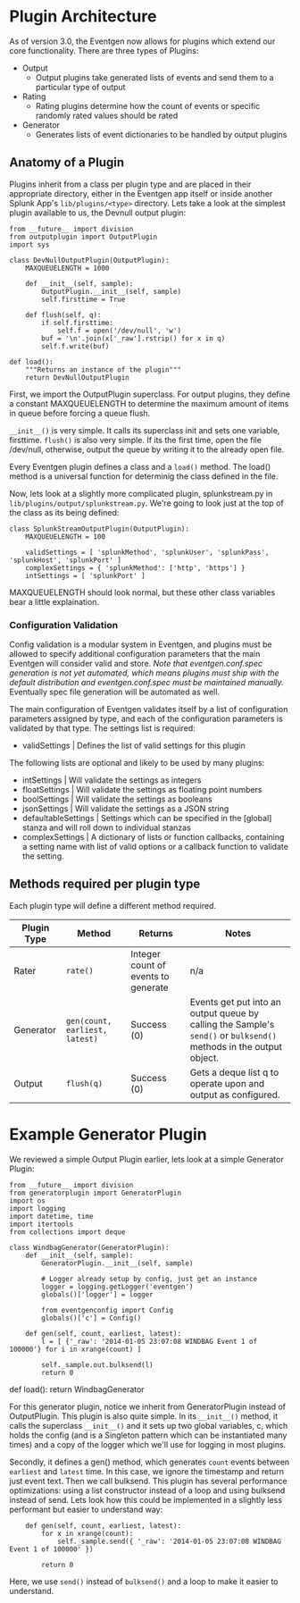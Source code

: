 # Plugin Architecture

As of version 3.0, the Eventgen now allows for plugins which extend our core functionality.  There are three types of Plugins:

* Output
	* Output plugins take generated lists of events and send them to a particular type of output
* Rating
	* Rating plugins determine how the count of events or specific randomly rated values should be rated
* Generator
	* Generates lists of event dictionaries to be handled by output plugins


## Anatomy of a Plugin

Plugins inherit from a class per plugin type and are placed in their appropriate directory, either in the Eventgen app itself or inside another Splunk App's ``lib/plugins/<type>`` directory.  Lets take a look at the simplest plugin available to us, the Devnull output plugin:

```
from __future__ import division
from outputplugin import OutputPlugin
import sys

class DevNullOutputPlugin(OutputPlugin):
    MAXQUEUELENGTH = 1000

    def __init__(self, sample):
        OutputPlugin.__init__(self, sample)
        self.firsttime = True

    def flush(self, q):
        if self.firsttime:
            self.f = open('/dev/null', 'w')
        buf = '\n'.join(x['_raw'].rstrip() for x in q)
        self.f.write(buf)

def load():
    """Returns an instance of the plugin"""
    return DevNullOutputPlugin
```

First, we import the OutputPlugin superclass.  For output plugins, they define a constant MAXQUEUELENGTH to determine the maximum amount of items in queue before forcing a queue flush.  

``__init__()`` is very simple.  It calls its superclass init and sets one variable, firsttime.  ``flush()`` is also very simple.  If its the first time, open the file /dev/null, otherwise, output the queue by writing it to the already open file.

Every Eventgen plugin defines a class and a ``load()`` method. The load() method is a universal function for determinig the class defined in the file.

Now, lets look at a slightly more complicated plugin, splunkstream.py in ``lib/plugins/output/splunkstream.py``.  We're going to look just at the top of the class as its being defined:

```
class SplunkStreamOutputPlugin(OutputPlugin):
    MAXQUEUELENGTH = 100

    validSettings = [ 'splunkMethod', 'splunkUser', 'splunkPass', 'splunkHost', 'splunkPort' ]
    complexSettings = { 'splunkMethod': ['http', 'https'] }
    intSettings = [ 'splunkPort' ]
```

MAXQUEUELENGTH should look normal, but these other class variables bear a little explaination.

### Configuration Validation
Config validation is a modular system in Eventgen, and plugins must be allowed to specify additional configuration parameters that the main Eventgen will consider valid and store.  *Note that eventgen.conf.spec generation is not yet automated, which means plugins must ship with the default distribution and eventgen.conf.spec must be maintained manually.*  Eventually spec file generation will be automated as well.

The main configuration of Eventgen validates itself by a list of configuration parameters assigned by type, and each of the configuration parameters is validated by that type.  The settings list is required:

* validSettings 				|   Defines the list of valid settings for this plugin

The following lists are optional and likely to be used by many plugins:

* intSettings			|   Will validate the settings as integers
* floatSettings			|   Will validate the settings as floating point numbers
* boolSettings			|   Will validate the settings as booleans
* jsonSettings			|   Will validate the settings as a JSON string
* defaultableSettings	|   Settings which can be specified in the [global] stanza and will roll down to individual stanzas
* complexSettings       |   A dictionary of lists or function callbacks, containing a setting name with list of valid options or a callback function to validate the setting.

## Methods required per plugin type

Each plugin type will define a different method required.

**Plugin Type** | **Method** | **Returns** | **Notes**
--- | --- | --- | ---
Rater | ``rate()`` | Integer count of events to generate | n/a
Generator | ``gen(count, earliest, latest) `` | Success (0) | Events get put into an output queue by calling the Sample's ``send()`` or ``bulksend()`` methods in the output object.
Output | ``flush(q)`` | Success (0) | Gets a deque list q to operate upon and output as configured.

# Example Generator Plugin

We reviewed a simple Output Plugin earlier, lets look at a simple Generator Plugin:

```
from __future__ import division
from generatorplugin import GeneratorPlugin
import os
import logging
import datetime, time
import itertools
from collections import deque

class WindbagGenerator(GeneratorPlugin):
    def __init__(self, sample):
        GeneratorPlugin.__init__(self, sample)

        # Logger already setup by config, just get an instance
        logger = logging.getLogger('eventgen')
        globals()['logger'] = logger

        from eventgenconfig import Config
        globals()['c'] = Config()

    def gen(self, count, earliest, latest):
        l = [ {'_raw': '2014-01-05 23:07:08 WINDBAG Event 1 of 100000'} for i in xrange(count) ]

        self._sample.out.bulksend(l)
        return 0
```

def load():
    return WindbagGenerator

For this generator plugin, notice we inherit from GeneratorPlugin instead of OutputPlugin.  This plugin is also quite simple.  In its ``__init__()`` method, it calls the superclass ``__init__()`` and it sets up two global variables, c, which holds the config (and is a Singleton pattern which can be instantiated many times) and a copy of the logger which we'll use for logging in most plugins.

Secondly, it defines a gen() method, which generates ``count`` events between ``earliest`` and ``latest`` time.  In this case, we ignore the timestamp and return just event text.  Then we call bulksend.  This plugin has several performance optimizations: using a list constructor instead of a loop and using bulksend instead of send.  Lets look how this could be implemented in a slightly less performant but easier to understand way:

```
    def gen(self, count, earliest, latest):
        for x in xrange(count):
            self._sample.send({ '_raw': '2014-01-05 23:07:08 WINDBAG Event 1 of 100000' })

        return 0
```

Here, we use ``send()`` instead of ``bulksend()`` and a loop to make it easier to understand.